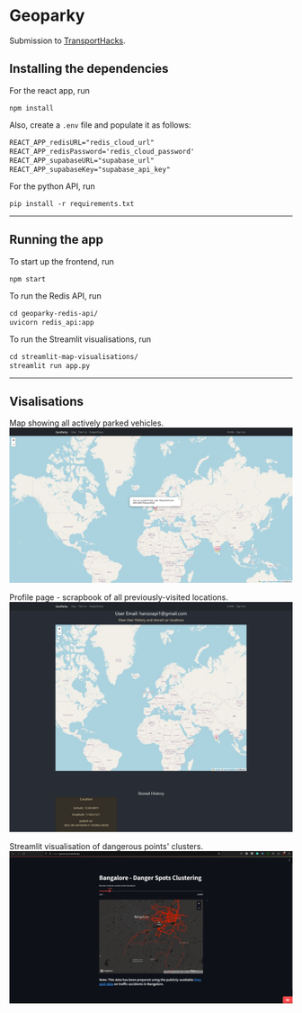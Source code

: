 # Geoparky
Submission to [TransportHacks](https://transport-hacks.devpost.com/).

## Installing the dependencies
For the react app, run 
```
npm install
```

Also, create a `.env` file and populate it as follows:
```
REACT_APP_redisURL="redis_cloud_url"
REACT_APP_redisPassword='redis_cloud_password'
REACT_APP_supabaseURL="supabase_url"
REACT_APP_supabaseKey="supabase_api_key"
```

For the python API, run
```
pip install -r requirements.txt
```

---
## Running the app
To start up the frontend, run
```
npm start
```

To run the Redis API, run
```
cd geoparky-redis-api/
uvicorn redis_api:app
```

To run the Streamlit visualisations, run
```
cd streamlit-map-visualisations/
streamlit run app.py
```

---
## Visalisations
Map showing all actively parked vehicles.
![Global map visualisation](./docs/images/global_map_vis.jpeg)

Profile page - scrapbook of all previously-visited locations.
![Profile map visualisation](./docs/images/profile_vis.jpeg)

Streamlit visualisation of dangerous points' clusters.
![Streamlit visualisation](./docs/images/streamlit_vis.jpeg)